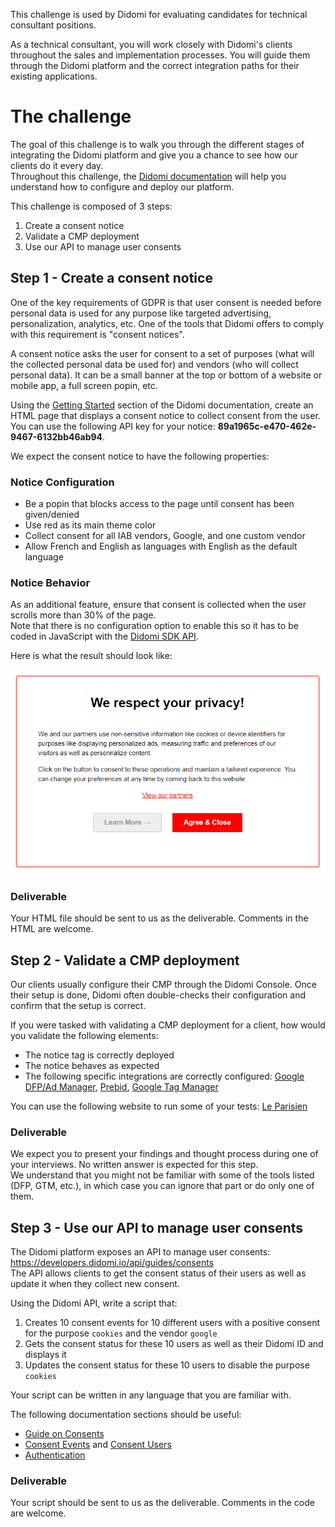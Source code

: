 This challenge is used by Didomi for evaluating candidates for technical consultant positions.

As a technical consultant, you will work closely with Didomi's clients throughout the sales and implementation processes. You will guide them through the Didomi platform and the correct integration paths for their existing applications.

# The challenge

The goal of this challenge is to walk you through the different stages of integrating the Didomi platform and give you a chance to see how our clients do it every day.  
Throughout this challenge, the [Didomi documentation](https://developers.didomi.io) will help you understand how to configure and deploy our platform.

This challenge is composed of 3 steps:

1. Create a consent notice
2. Validate a CMP deployment
3. Use our API to manage user consents

## Step 1 - Create a consent notice

One of the key requirements of GDPR is that user consent is needed before personal data is used for any purpose like targeted advertising, personalization, analytics, etc. One of the tools that Didomi offers to comply with this requirement is "consent notices".

A consent notice asks the user for consent to a set of purposes (what will the collected personal data be used for) and vendors (who will collect personal data). It can be a small banner at the top or bottom of a website or mobile app, a full screen popin, etc.

Using the [Getting Started](https://developers.didomi.io/cmp/web-sdk/getting-started) section of the Didomi documentation, create an HTML page that displays a consent notice to collect consent from the user.  
You can use the following API key for your notice: **89a1965c-e470-462e-9467-6132bb46ab94**.

We expect the consent notice to have the following properties:

### Notice Configuration

- Be a popin that blocks access to the page until consent has been given/denied
- Use red as its main theme color
- Collect consent for all IAB vendors, Google, and one custom vendor
- Allow French and English as languages with English as the default language

### Notice Behavior

As an additional feature, ensure that consent is collected when the user scrolls more than 30% of the page.  
Note that there is no configuration option to enable this so it has to be coded in JavaScript with the [Didomi SDK API](https://developers.didomi.io/cmp/web-sdk/reference/api).

Here is what the result should look like:

![Notice](./notice-popin.png)

### Deliverable

Your HTML file should be sent to us as the deliverable. Comments in the HTML are welcome.

## Step 2 - Validate a CMP deployment

Our clients usually configure their CMP through the Didomi Console. Once their setup is done, Didomi often double-checks their configuration and confirm that the setup is correct.

If you were tasked with validating a CMP deployment for a client, how would you validate the following elements:

- The notice tag is correctly deployed
- The notice behaves as expected
- The following specific integrations are correctly configured: [Google DFP/Ad Manager](https://developers.didomi.io/cmp/web-sdk/consent-notice/vendors-and-purposes/google-dfp-adsense-adx), [Prebid](https://developers.didomi.io/cmp/web-sdk/consent-notice/vendors-and-purposes/prebid), [Google Tag Manager](https://developers.didomi.io/cmp/web-sdk/tags-management/google-tag-manager)

You can use the following website to run some of your tests: [Le Parisien](http://www.leparisien.fr)

### Deliverable

We expect you to present your findings and thought process during one of your interviews. No written answer is expected for this step.  
We understand that you might not be familiar with some of the tools listed (DFP, GTM, etc.), in which case you can ignore that part or do only one of them.

## Step 3 - Use our API to manage user consents

The Didomi platform exposes an API to manage user consents: <https://developers.didomi.io/api/guides/consents>  
The API allows clients to get the consent status of their users as well as update it when they collect new consent.

Using the Didomi API, write a script that:

1.  Creates 10 consent events for 10 different users with a positive consent for the purpose `cookies` and the vendor `google`
2.  Gets the consent status for these 10 users as well as their Didomi ID and displays it
3.  Updates the consent status for these 10 users to disable the purpose `cookies`

Your script can be written in any language that you are familiar with.

The following documentation sections should be useful:

- [Guide on Consents](https://developers.didomi.io/api/guides/consents)
- [Consent Events](https://developers.didomi.io/api/resources/consents/events) and [Consent Users](https://developers.didomi.io/api/resources/consents/users)
- [Authentication](https://developers.didomi.io/api/introduction/authentication)

### Deliverable

Your script should be sent to us as the deliverable. Comments in the code are welcome.
